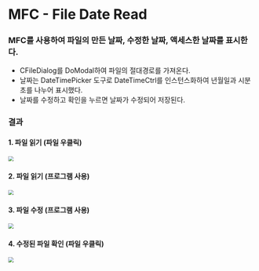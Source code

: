 # MFC - File Date Read
### MFC를 사용하여 파일의 만든 날짜, 수정한 날짜, 액세스한 날짜를 표시한다.

- CFileDialog를 DoModal하여 파일의 절대경로를 가져온다.
- 날짜는 DateTimePicker 도구로 DateTimeCtrl를 인스턴스화하여 년월일과 시분초를 나누어 표시했다.
- 날짜를 수정하고 확인을 누르면 날짜가 수정되어 저장된다.



### 결과

#### 1. 파일 읽기 (파일 우클릭)
   <img src="https://github.com/sur2/MFC-File-Date-Read/blob/main/%EC%8B%B8%ED%94%BC%20%EC%88%98%EB%A3%8C%20%EC%82%AC%EC%A7%84%20%ED%8C%8C%EC%9D%BC%20%EC%A0%95%EB%B3%B4.JPG?raw=true" style="zoom: 67%;" />



#### 2. 파일 읽기 (프로그램 사용)
   <img src="https://github.com/sur2/MFC-File-Date-Read/blob/main/%EC%8B%B8%ED%94%BC%20%EC%88%98%EB%A3%8C%20%EC%82%AC%EC%A7%84%20%EC%A0%95%EB%B3%B4%20%EC%9D%BD%EA%B8%B0.JPG?raw=true" style="zoom: 67%;" />

   

#### 3. 파일 수정 (프로그램 사용)
   <img src="https://github.com/sur2/MFC-File-Date-Read/blob/main/%EC%8B%B8%ED%94%BC%20%EC%88%98%EB%A3%8C%20%EC%82%AC%EC%A7%84%20%EC%A0%95%EB%B3%B4%20%EC%88%98%EC%A0%95.JPG?raw=true" style="zoom: 67%;" />



#### 4. 수정된 파일 확인 (파일 우클릭)
   <img src="https://github.com/sur2/MFC-File-Date-Read/blob/main/%EC%8B%B8%ED%94%BC%20%EC%88%98%EB%A3%8C%20%EC%82%AC%EC%A7%84%20%EC%A0%95%EB%B3%B4%20%EC%88%98%EC%A0%95%20%ED%99%95%EC%9D%B8.JPG?raw=true" style="zoom: 67%;" />



